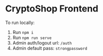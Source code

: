 # CryptoShop Frontend

To run locally:
1. Run `npm i`
2. Run `npm run serve`
3. Admin auth/logout url: `/auth`
4. Admin default pass: `strongpassword`
